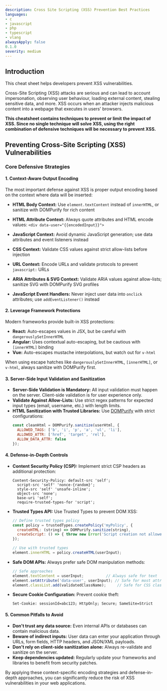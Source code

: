 ```yaml
---
description: Cross Site Scripting (XSS) Prevention Best Practices
languages:
- c
- javascript
- php
- typescript
- vlang
alwaysApply: false
0.1.0
severity: medium
---
```


## Introduction

This cheat sheet helps developers prevent XSS vulnerabilities.

Cross-Site Scripting (XSS) attacks are serious and can lead to account impersonation, observing user behaviour, loading external content, stealing sensitive data, and more. XSS occurs when an attacker injects malicious content into a webpage that executes in users' browsers.

**This cheatsheet contains techniques to prevent or limit the impact of XSS. Since no single technique will solve XSS, using the right combination of defensive techniques will be necessary to prevent XSS.**

## Preventing Cross-Site Scripting (XSS) Vulnerabilities

### Core Defensive Strategies

#### 1. Context-Aware Output Encoding

The most important defense against XSS is proper output encoding based on the context where data will be inserted:

* **HTML Body Context:** Use `element.textContent` instead of `innerHTML`, or sanitize with DOMPurify for rich content
* **HTML Attribute Context:** Always quote attributes and HTML encode values: `<div data-user="{{encodedInput}}">` 
* **JavaScript Context:** Avoid dynamic JavaScript generation; use data attributes and event listeners instead
* **CSS Context:** Validate CSS values against strict allow-lists before injection
* **URL Context:** Encode URLs and validate protocols to prevent `javascript:` URLs

* **ARIA Attributes & SVG Context:** Validate ARIA values against allow-lists; sanitize SVG with DOMPurify SVG profiles
* **JavaScript Event Handlers:** Never inject user data into `onclick` attributes; use `addEventListener()` instead

#### 2. Leverage Framework Protections

Modern frameworks provide built-in XSS protections:

* **React:** Auto-escapes values in JSX, but be careful with `dangerouslySetInnerHTML`
* **Angular:** Uses contextual auto-escaping, but be cautious with `[innerHTML]` binding
* **Vue:** Auto-escapes mustache interpolations, but watch out for `v-html`

When using escape hatches like `dangerouslySetInnerHTML`, `[innerHTML]`, or `v-html`, always sanitize with DOMPurify first.

#### 3. Server-Side Input Validation and Sanitization

* **Server-Side Validation is Mandatory:** All input validation must happen on the server. Client-side validation is for user experience only.
* **Validate Against Allow-Lists:** Use strict regex patterns for expected input types (email, username, etc.) with length limits.
* **HTML Sanitization with Trusted Libraries:** Use [DOMPurify](https://github.com/cure53/DOMPurify) with strict configurations:
  ```javascript
  const cleanHtml = DOMPurify.sanitize(userHtml, {
    ALLOWED_TAGS: ['b', 'i', 'p', 'a', 'ul', 'li'],
    ALLOWED_ATTR: ['href', 'target', 'rel'],
    ALLOW_DATA_ATTR: false
  });
  ```

#### 4. Defense-in-Depth Controls

* **Content Security Policy (CSP):** Implement strict CSP headers as additional protection:
  ```http
  Content-Security-Policy: default-src 'self'; 
    script-src 'self' 'nonce-{random}'; 
    style-src 'self' 'unsafe-inline'; 
    object-src 'none'; 
    base-uri 'self';
    require-trusted-types-for 'script';
  ```

* **Trusted Types API:** Use Trusted Types to prevent DOM XSS:
  ```javascript
  // Define trusted types policy
  const policy = trustedTypes.createPolicy('myPolicy', {
    createHTML: (string) => DOMPurify.sanitize(string),
    createScript: () => { throw new Error('Script creation not allowed'); }
  });
  
  // Use with trusted types
  element.innerHTML = policy.createHTML(userInput);
  ```

* **Safe DOM APIs:** Always prefer safe DOM manipulation methods:
  ```javascript
  // Safe approaches
  element.textContent = userInput;          // Always safe for text
  element.setAttribute('data-user', userInput); // Safe for most attributes
  element.classList.add(validatedClassName);     // Safe for CSS classes
  ```

* **Secure Cookie Configuration:** Prevent cookie theft:
  ```http
  Set-Cookie: sessionId=abc123; HttpOnly; Secure; SameSite=Strict
  ```

#### 5. Common Pitfalls to Avoid

* **Don't trust any data source:** Even internal APIs or databases can contain malicious data.
* **Beware of indirect inputs:** User data can enter your application through URLs, form fields, HTTP headers, and JSON/XML payloads.
* **Don't rely on client-side sanitization alone:** Always re-validate and sanitize on the server.
* **Keep dependencies updated:** Regularly update your frameworks and libraries to benefit from security patches.

By applying these context-specific encoding strategies and defense-in-depth approaches, you can significantly reduce the risk of XSS vulnerabilities in your web applications.